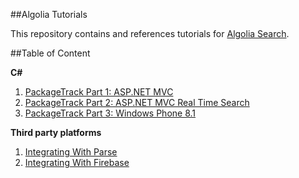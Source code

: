 ##Algolia Tutorials

This repository contains and references tutorials for [Algolia Search](http://www.algolia.com).

##Table of Content

**C#**

1. [PackageTrack Part 1: ASP.NET MVC](/back-end-csharp/asp-dot-net-mvc.md)
1. [PackageTrack Part 2: ASP.NET MVC Real Time Search](/back-end-csharp/asp-dot-net-mvc-search.md)
1. [PackageTrack Part 3: Windows Phone 8.1](/back-end-csharp/windows-phone-8-dot-1.md)

**Third party platforms**

1. [Integrating With Parse](/third-party-platforms/Integrating%20with%20Parse.md)
2. [Integrating With Firebase](/third-party-platforms/Integrating%20with%20Firebase.md)
